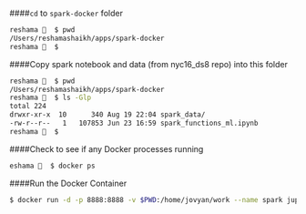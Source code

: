 
####`cd` to `spark-docker` folder
```bash
reshama 🐘  $ pwd
/Users/reshamashaikh/apps/spark-docker
reshama 🐘  $ 
```

####Copy spark notebook and data (from nyc16_ds8 repo) into this folder
```bash
reshama 🐘  $ pwd
/Users/reshamashaikh/apps/spark-docker
reshama 🐘  $ ls -Glp
total 224
drwxr-xr-x  10      340 Aug 19 22:04 spark_data/
-rw-r--r--   1   107853 Jun 23 16:59 spark_functions_ml.ipynb
reshama 🐘  $ 
```
####Check to see if any Docker processes running
```bash
eshama 🐘  $ docker ps
```

####Run the Docker Container
```bash
$ docker run -d -p 8888:8888 -v $PWD:/home/jovyan/work --name spark jupyter/pyspark-notebook
```


